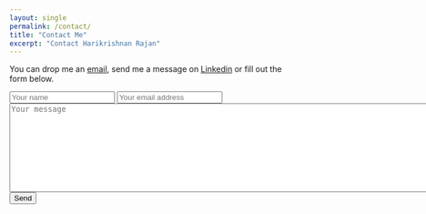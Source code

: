 ```yaml
---
layout: single
permalink: /contact/
title: "Contact Me"
excerpt: "Contact Harikrishnan Rajan"
---
```


You can drop me an [email](mailto:hello@rhari.net), send me a message on [Linkedin](https://www.linkedin.com/in/rhari991/) or fill out the form below.

<form action="https://formspree.io/hello@rhari.net" method="POST">
    <input type="text" placeholder="Your name" name="name" required />
    <input type="email" placeholder="Your email address" name="email" required />
    <textarea rows="10" cols="100" placeholder="Your message" name="message" required></textarea>
    <input type="hidden" name="_next" value="/thanks/" />
    <input type="text" name="_gotcha" style="display:none" />
	<input type="submit" value="Send">
</form>